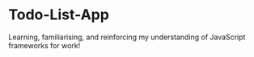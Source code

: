 # Todo-List-App  
Learning, familiarising, and reinforcing my understanding of JavaScript frameworks for work!  